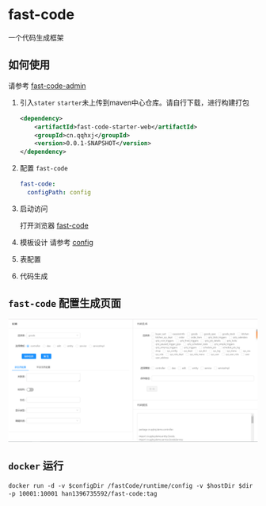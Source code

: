 # fast-code

一个代码生成框架

## 如何使用

请参考 [fast-code-admin](fast-code-admin)
1. 引入`stater` `starter`未上传到maven中心仓库。请自行下载，进行构建打包
    ```xml
    <dependency>
        <artifactId>fast-code-starter-web</artifactId>
        <groupId>cn.qqhxj</groupId>
        <version>0.0.1-SNAPSHOT</version>
    </dependency>
    ```

2. 配置 `fast-code`
    ```yaml
    fast-code:
      configPath: config
    
    ```

3. 启动访问

    打开浏览器 [fast-code](http://localhost:8080/fastCode)
    
4. 模板设计
    请参考 [config](config)
5. 表配置

6. 代码生成

## `fast-code` 配置生成页面
![fast-code](demo.png)

## `docker` 运行
```shell script
docker run -d -v $configDir /fastCode/runtime/config -v $hostDir $dir  -p 10001:10001 han1396735592/fast-code:tag
```
